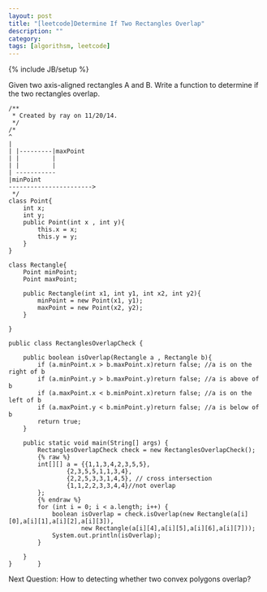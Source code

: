 ```yaml
---
layout: post
title: "[leetcode]Determine If Two Rectangles Overlap"
description: ""
category: 
tags: [algorithsm, leetcode]
---
```

{% include JB/setup %}

Given two axis-aligned rectangles A and B. Write a function to determine if the two rectangles overlap.


	/**
	 * Created by ray on 11/20/14.
	 */
	/*
	^
	|
	| |---------|maxPoint
	| |         |
	| |         |
	| -----------
	|minPoint
	----------------------->
	 */
	class Point{
	    int x;
	    int y;
	    public Point(int x , int y){
	        this.x = x;
	        this.y = y;
	    }
	}
	
	class Rectangle{
	    Point minPoint;
	    Point maxPoint;
	
	    public Rectangle(int x1, int y1, int x2, int y2){
	        minPoint = new Point(x1, y1);
	        maxPoint = new Point(x2, y2);
	    }
	
	}
	
	public class RectanglesOverlapCheck {
	
	    public boolean isOverlap(Rectangle a , Rectangle b){
	        if (a.minPoint.x > b.maxPoint.x)return false; //a is on the right of b
	        if (a.minPoint.y > b.maxPoint.y)return false; //a is above of b
	        if (a.maxPoint.x < b.minPoint.x)return false; //a is on the left of b
	        if (a.maxPoint.y < b.minPoint.y)return false; //a is below of b
	        return true;
	    }
	
	    public static void main(String[] args) {
	        RectanglesOverlapCheck check = new RectanglesOverlapCheck();
			{% raw %}
	        int[][] a = {{1,1,3,4,2,3,5,5},
	                {2,3,5,5,1,1,3,4},
	                {2,2,5,3,3,1,4,5}, // cross intersection
	                {1,1,2,2,3,3,4,4}//not overlap
	        };
	        {% endraw %}
	        for (int i = 0; i < a.length; i++) {
	            boolean isOverlap = check.isOverlap(new Rectangle(a[i][0],a[i][1],a[i][2],a[i][3]),
	                    new Rectangle(a[i][4],a[i][5],a[i][6],a[i][7]));
	            System.out.println(isOverlap);
	        }
	
	    }
	}		}

Next Question: How to detecting whether two convex polygons overlap?